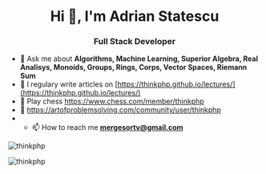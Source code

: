 <h1 align="center">Hi 👋, I'm Adrian Statescu</h1>
<h3 align="center">Full Stack Developer</h3>

- 💬 Ask me about **Algorithms, Machine Learning, Superior Algebra, Real Analisys, Monoids, Groups, Rings, Corps, Vector Spaces, Riemann Sum**
- 📝 I regulary write articles on [https://thinkphp.github.io/lectures/](https://thinkphp.github.io/lectures/)
- 🌱 Play chess https://www.chess.com/member/thinkphp
- 🌱 https://artofproblemsolving.com/community/user/thinkphp
- - 📫 How to reach me **mergesortv@gmail.com**


<p align="left"> <img src="https://komarev.com/ghpvc/?username=thinkphp" alt="thinkphp" /> </p>

<p><img align="center" src="https://github-readme-stats.vercel.app/api/top-langs/?username=thinkphp" alt="thinkphp" /></p>


<!--
**thinkphp/thinkphp** is a ✨ _special_ ✨ repository because its `README.md` (this file) appears on your GitHub profile.

Here are some ideas to get you started:

- 🔭 I’m currently working on ...
- 🌱 I’m currently learning ...
- 👯 I’m looking to collaborate on ...
- 🤔 I’m looking for help with ...
- 💬 Ask me about ...
- 📫 How to reach me: ...
- 😄 Pronouns: ...
- ⚡ Fun fact: ...
-->
